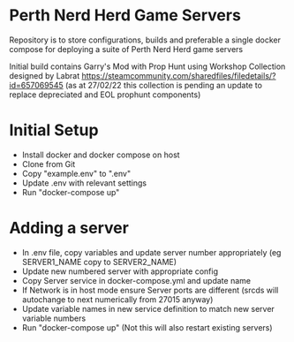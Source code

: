 # Perth Nerd Herd Game Servers

Repository is to store configurations, builds and preferable a single docker compose for deploying a suite of Perth Nerd Herd game servers

Initial build contains Garry's Mod with Prop Hunt using Workshop Collection designed by Labrat
https://steamcommunity.com/sharedfiles/filedetails/?id=657069545
(as at 27/02/22 this collection is pending an update to replace depreciated and EOL prophunt components)

# Initial Setup
- Install docker and docker compose on host
- Clone from Git
- Copy "example.env" to ".env"
- Update .env with relevant settings
- Run "docker-compose up"

# Adding a server
- In .env file, copy variables and update server number appropriately (eg SERVER1_NAME copy to SERVER2_NAME)
- Update new numbered server with appropriate config
- Copy Server service in docker-compose.yml and update name
- If Network is in host mode ensure Server ports are different (srcds will autochange to next numerically from 27015 anyway)
- Update variable names in new service definition to match new server variable numbers
- Run "docker-compose up" (Not this will also restart existing servers)

